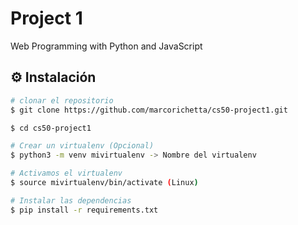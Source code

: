 # Project 1

Web Programming with Python and JavaScript

## :gear: Instalación

```bash
# clonar el repositorio
$ git clone https://github.com/marcorichetta/cs50-project1.git

$ cd cs50-project1

# Crear un virtualenv (Opcional)
$ python3 -m venv mivirtualenv -> Nombre del virtualenv

# Activamos el virtualenv
$ source mivirtualenv/bin/activate (Linux)

# Instalar las dependencias
$ pip install -r requirements.txt
```